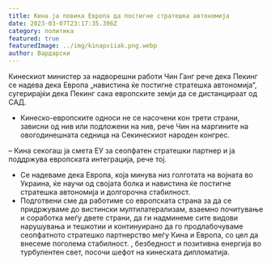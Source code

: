 ```yaml
---
title: Кина ја повика Европа да постигне стратешка автономија
date: 2023-03-07T23:17:35.396Z
category: политика
featured: true
featuredImage: ../img/kinapviiak.png.webp
author: Вардарски
---
```


Кинескиот министер за надворешни работи Чин Ганг рече дека Пекинг се надева дека Европа „навистина ќе постигне стратешка автономија“, сугерирајќи дека Пекинг сака европските земји да се дистанцираат од САД.

- Кинеско-европските односи не се насочени кон трети страни, зависни од нив или подложени на нив, рече Чин на маргините на овогодинешната седница на Секинескиот народен конгрес.

– Кина секогаш ја смета ЕУ за сеопфатен стратешки партнер и ја поддржува европската интеграција, рече тој.

- Се надеваме дека Европа, која минува низ голготата на војната во Украина, ќе научи од својата болка и навистина ќе постигне стратешка автономија и долгорочна стабилност.
- Подготвени сме да работиме со европската страна за да се придржуваме до вистински мултилатерализам, взаемно почитување и соработка меѓу двете страни, да ги надминеме сите видови нарушувања и тешкотии и континуирано да го продлабочуваме сеопфатното стратешко партнерство меѓу Кина и Европа, со цел да внесеме поголема стабилност. , безбедност и позитивна енергија во турбулентен свет, посочи шефот на кинеската дипломатија.
